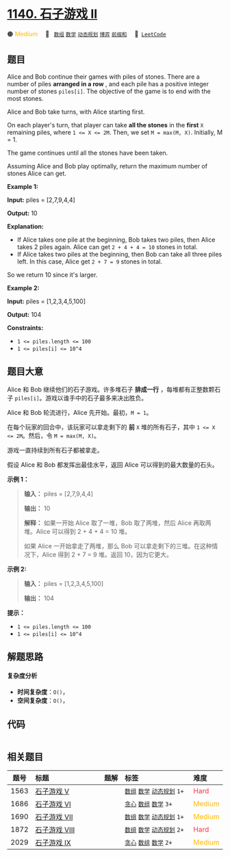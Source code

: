 # [1140. 石子游戏 II](https://leetcode.com/problems/stone-game-ii)

🟠 <font color=#ffb800>Medium</font>&emsp; 🔖&ensp; [`数组`](/outline/tag/array.md) [`数学`](/outline/tag/math.md) [`动态规划`](/outline/tag/dynamic-programming.md) [`博弈`](/outline/tag/game-theory.md) [`前缀和`](/outline/tag/prefix-sum.md)&emsp; 🔗&ensp;[`LeetCode`](https://leetcode.com/problems/stone-game-ii)

## 题目

Alice and Bob continue their games with piles of stones. There are a number of
piles **arranged in a row** , and each pile has a positive integer number of
stones `piles[i]`. The objective of the game is to end with the most stones.

Alice and Bob take turns, with Alice starting first.

On each player's turn, that player can take **all the stones** in the
**first** `X` remaining piles, where `1 <= X <= 2M`. Then, we set `M = max(M,
X)`. Initially, M = 1.

The game continues until all the stones have been taken.

Assuming Alice and Bob play optimally, return the maximum number of stones
Alice can get.



**Example 1:**

**Input:** piles = [2,7,9,4,4]

**Output:** 10

**Explanation:**

  * If Alice takes one pile at the beginning, Bob takes two piles, then Alice takes 2 piles again. Alice can get `2 + 4 + 4 = 10` stones in total.
  * If Alice takes two piles at the beginning, then Bob can take all three piles left. In this case, Alice get `2 + 7 = 9` stones in total.

So we return 10 since it's larger.

**Example 2:**

**Input:** piles = [1,2,3,4,5,100]

**Output:** 104



**Constraints:**

  * `1 <= piles.length <= 100`
  * `1 <= piles[i] <= 10^4`


## 题目大意

Alice 和 Bob 继续他们的石子游戏。许多堆石子 **排成一行** ，每堆都有正整数颗石子 `piles[i]`。游戏以谁手中的石子最多来决出胜负。

Alice 和 Bob 轮流进行，Alice 先开始。最初，`M = 1`。

在每个玩家的回合中，该玩家可以拿走剩下的 **前**  `X` 堆的所有石子，其中 `1 <= X <= 2M`。然后，令 `M = max(M, X)`。

游戏一直持续到所有石子都被拿走。

假设 Alice 和 Bob 都发挥出最佳水平，返回 Alice 可以得到的最大数量的石头。



**示例 1：**

> 
> 
> 
> 
> 
> **输入：** piles = [2,7,9,4,4]
> 
> **输出：** 10
> 
> **解释：** 如果一开始 Alice 取了一堆，Bob 取了两堆，然后 Alice 再取两堆。Alice 可以得到 2 + 4 + 4 = 10 堆。
> 
> 如果 Alice 一开始拿走了两堆，那么 Bob 可以拿走剩下的三堆。在这种情况下，Alice 得到 2 + 7 = 9 堆。返回 10，因为它更大。
> 
> 

**示例 2:**

> 
> 
> 
> 
> 
> **输入：** piles = [1,2,3,4,5,100]
> 
> **输出：** 104
> 
> 



**提示：**

  * `1 <= piles.length <= 100`
  * `1 <= piles[i] <= 10^4`


## 解题思路

#### 复杂度分析

- **时间复杂度**：`O()`，
- **空间复杂度**：`O()`，

## 代码

```javascript

```

## 相关题目

<!-- prettier-ignore -->
| 题号 | 标题 | 题解 | 标签 | 难度 |
| :------: | :------ | :------: | :------ | :------ |
| 1563 | [石子游戏 V](https://leetcode.com/problems/stone-game-v) |  |  [`数组`](/outline/tag/array.md) [`数学`](/outline/tag/math.md) [`动态规划`](/outline/tag/dynamic-programming.md) `1+` | <font color=#ff334b>Hard</font> |
| 1686 | [石子游戏 VI](https://leetcode.com/problems/stone-game-vi) |  |  [`贪心`](/outline/tag/greedy.md) [`数组`](/outline/tag/array.md) [`数学`](/outline/tag/math.md) `3+` | <font color=#ffb800>Medium</font> |
| 1690 | [石子游戏 VII](https://leetcode.com/problems/stone-game-vii) |  |  [`数组`](/outline/tag/array.md) [`数学`](/outline/tag/math.md) [`动态规划`](/outline/tag/dynamic-programming.md) `1+` | <font color=#ffb800>Medium</font> |
| 1872 | [石子游戏 VIII](https://leetcode.com/problems/stone-game-viii) |  |  [`数组`](/outline/tag/array.md) [`数学`](/outline/tag/math.md) [`动态规划`](/outline/tag/dynamic-programming.md) `2+` | <font color=#ff334b>Hard</font> |
| 2029 | [石子游戏 IX](https://leetcode.com/problems/stone-game-ix) |  |  [`贪心`](/outline/tag/greedy.md) [`数组`](/outline/tag/array.md) [`数学`](/outline/tag/math.md) `2+` | <font color=#ffb800>Medium</font> |

<style>
.blue {
    background-color: #096dd9;
    padding: 0.25rem 0.5rem;
    margin: 0;
    font-size: 0.85em;
    border-radius: 3px;
    color: white;
    font-weight: 500;
}
table th:first-of-type { width: 10%; }
table th:nth-of-type(2) { width: 35%; }
table th:nth-of-type(3) { width: 10%; }
table th:nth-of-type(4) { width: 35%; }
table th:nth-of-type(5) { width: 10%; }
</style>
